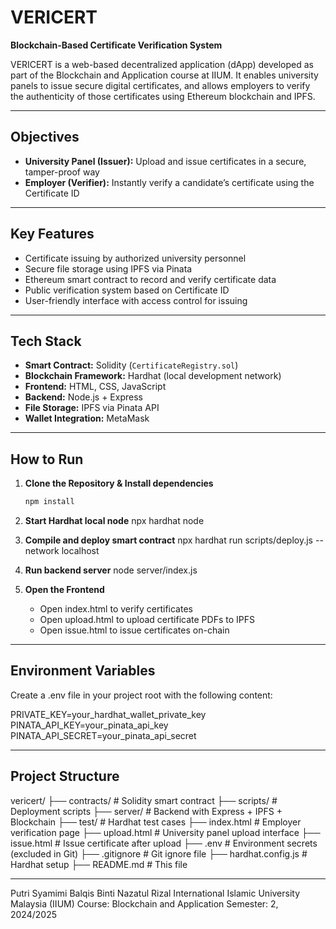 # VERICERT

**Blockchain-Based Certificate Verification System**

VERICERT is a web-based decentralized application (dApp) developed as part of the Blockchain and Application course at IIUM. It enables university panels to issue secure digital certificates, and allows employers to verify the authenticity of those certificates using Ethereum blockchain and IPFS.

---

## Objectives

- **University Panel (Issuer):** Upload and issue certificates in a secure, tamper-proof way
- **Employer (Verifier):** Instantly verify a candidate’s certificate using the Certificate ID

---

## Key Features

- Certificate issuing by authorized university personnel
- Secure file storage using IPFS via Pinata
- Ethereum smart contract to record and verify certificate data
- Public verification system based on Certificate ID
- User-friendly interface with access control for issuing

---

## Tech Stack

- **Smart Contract:** Solidity (`CertificateRegistry.sol`)
- **Blockchain Framework:** Hardhat (local development network)
- **Frontend:** HTML, CSS, JavaScript
- **Backend:** Node.js + Express
- **File Storage:** IPFS via Pinata API
- **Wallet Integration:** MetaMask

---

## How to Run
1. **Clone the Repository & Install dependencies**
   ```bash
   npm install

2. **Start Hardhat local node**
    npx hardhat node

3. **Compile and deploy smart contract**
    npx hardhat run scripts/deploy.js --network localhost

4. **Run backend server**
    node server/index.js

5. **Open the Frontend**
    - Open index.html to verify certificates
    - Open upload.html to upload certificate PDFs to IPFS
    - Open issue.html to issue certificates on-chain

---

## Environment Variables
Create a .env file in your project root with the following content:

PRIVATE_KEY=your_hardhat_wallet_private_key
PINATA_API_KEY=your_pinata_api_key
PINATA_API_SECRET=your_pinata_api_secret

---

## Project Structure

vericert/
├── contracts/              # Solidity smart contract
├── scripts/                # Deployment scripts
├── server/                 # Backend with Express + IPFS + Blockchain
├── test/                   # Hardhat test cases
├── index.html              # Employer verification page
├── upload.html             # University panel upload interface
├── issue.html              # Issue certificate after upload
├── .env                    # Environment secrets (excluded in Git)
├── .gitignore              # Git ignore file
├── hardhat.config.js       # Hardhat setup
├── README.md               # This file

---
Putri Syamimi Balqis Binti Nazatul Rizal
International Islamic University Malaysia (IIUM)
Course: Blockchain and Application
Semester: 2, 2024/2025